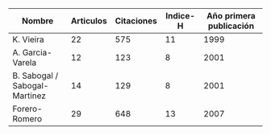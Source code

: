 | Nombre | Articulos | Citaciones | Indice-H | Año primera publicación |
| ------ | --------- | ---------| ----------| ------------------ |
| K. Vieira | 22 | 575 | 11 | 1999 | 
| A. Garcia-Varela | 12 | 123 | 8 | 2001 | 
| B. Sabogal / Sabogal-Martinez | 14 | 129 | 8 | 2001 |
| Forero-Romero | 29 | 648 | 13 | 2007 |
